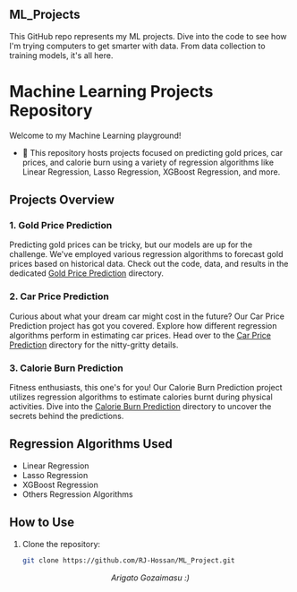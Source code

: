 ## ML_Projects
This GitHub repo represents my ML projects. Dive into the code to see how I'm trying computers to get smarter with data. From data collection to training models, it's all here.

# Machine Learning Projects Repository

Welcome to my Machine Learning playground! 
- 🚀 This repository hosts projects focused on predicting gold prices, car prices, and calorie burn using a variety of regression algorithms like Linear Regression, Lasso Regression, XGBoost Regression, and more.

## Projects Overview

### 1. Gold Price Prediction

Predicting gold prices can be tricky, but our models are up for the challenge. We've employed various regression algorithms to forecast gold prices based on historical data. Check out the code, data, and results in the dedicated [Gold Price Prediction](https://github.com/RJ-Hossan/ML_Project/tree/main/Gold_Price_Predictor) directory.

### 2. Car Price Prediction

Curious about what your dream car might cost in the future? Our Car Price Prediction project has got you covered. Explore how different regression algorithms perform in estimating car prices. Head over to the [Car Price Prediction](https://github.com/RJ-Hossan/ML_Project/tree/main/Car_Price_Predictor) directory for the nitty-gritty details.

### 3. Calorie Burn Prediction

Fitness enthusiasts, this one's for you! Our Calorie Burn Prediction project utilizes regression algorithms to estimate calories burnt during physical activities. Dive into the [Calorie Burn Prediction](https://github.com/RJ-Hossan/ML_Project/tree/main/Calorie_Burnt_Predictor) directory to uncover the secrets behind the predictions.

## Regression Algorithms Used

- Linear Regression
- Lasso Regression
- XGBoost Regression
- Others Regression Algorithms 

## How to Use

1. Clone the repository:
   ```bash
   git clone https://github.com/RJ-Hossan/ML_Project.git


<p align="center"><em>Arigato Gozaimasu :)</em></p>
